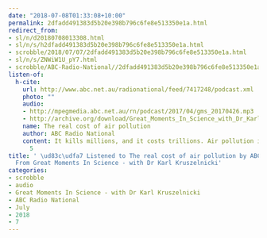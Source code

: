 ```yaml
---
date: "2018-07-08T01:33:08+10:00"
permalink: 2dfadd491383d5b20e398b796c6fe8e513350e1a.html
redirect_from:
- sl/n/d20180708013308.html
- sl/n/s/h2dfadd491383d5b20e398b796c6fe8e513350e1a.html
- scrobble/2018/07/07/2dfadd491383d5b20e398b796c6fe8e513350e1a.html
- sl/n/s/ZNWiW1U_pY7.html
- scrobble/ABC-Radio-National//2dfadd491383d5b20e398b796c6fe8e513350e1a.html
listen-of:
  h-cite:
    url: http://www.abc.net.au/radionational/feed/7417248/podcast.xml
    photo: ""
    audio:
    - http://mpegmedia.abc.net.au/rn/podcast/2017/04/gms_20170426.mp3
    - http://archive.org/download/Great_Moments_In_Science_with_Dr_Karl_Kruszelnicki-Podcast-by-ABC_Radio_National/The_real_cost_of_air_pollution.mp3
    name: The real cost of air pollution
    author: ABC Radio National
    content: It kills millions, and it costs trillions. Air pollution is killer number
      5
title: ' \ud83c\udfa7 Listened to The real cost of air pollution by ABC Radio National
  From Great Moments In Science - with Dr Karl Kruszelnicki'
categories:
- scrobble
- audio
- Great Moments In Science - with Dr Karl Kruszelnicki
- ABC Radio National
- July
- 2018
- 7
---
```

